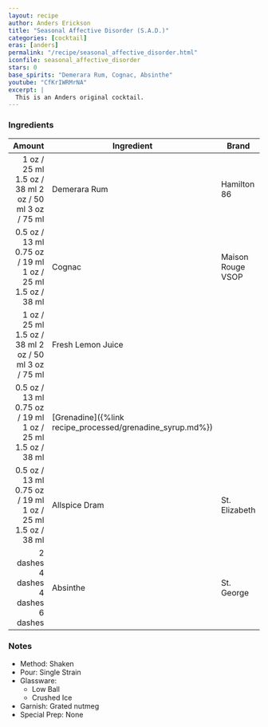 ```yaml
---
layout: recipe
author: Anders Erickson
title: "Seasonal Affective Disorder (S.A.D.)"
categories: [cocktail]
eras: [anders]
permalink: "/recipe/seasonal_affective_disorder.html"
iconfile: seasonal_affective_disorder
stars: 0
base_spirits: "Demerara Rum, Cognac, Absinthe"
youtube: "CfKrIWRMrNA"
excerpt: |
  This is an Anders original cocktail.
---
```


### Ingredients

|   Amount | Ingredient                                      | Brand             |
| -------: | ----------------------------------------------- | ----------------- |
|     <span class="onex active">1 oz / 25 ml</span> <span class="onehalfx">1.5 oz / 38 ml</span> <span class="twox">2 oz / 50 ml</span> <span class="threex">3 oz / 75 ml</span> | Demerara Rum                                    | Hamilton 86       |
|   <span class="onex active">0.5 oz / 13 ml</span> <span class="onehalfx">0.75 oz / 19 ml</span> <span class="twox">1 oz / 25 ml</span> <span class="threex">1.5 oz / 38 ml</span> | Cognac                                          | Maison Rouge VSOP |
|     <span class="onex active">1 oz / 25 ml</span> <span class="onehalfx">1.5 oz / 38 ml</span> <span class="twox">2 oz / 50 ml</span> <span class="threex">3 oz / 75 ml</span> | Fresh Lemon Juice                               |
|   <span class="onex active">0.5 oz / 13 ml</span> <span class="onehalfx">0.75 oz / 19 ml</span> <span class="twox">1 oz / 25 ml</span> <span class="threex">1.5 oz / 38 ml</span> | [Grenadine]({%link recipe_processed/grenadine_syrup.md%}) |
|   <span class="onex active">0.5 oz / 13 ml</span> <span class="onehalfx">0.75 oz / 19 ml</span> <span class="twox">1 oz / 25 ml</span> <span class="threex">1.5 oz / 38 ml</span> | Allspice Dram                                   | St. Elizabeth     |
| <span class="onex active">2 dashes</span> <span class="onehalfx">4 dashes</span> <span class="twox">4 dashes</span> <span class="threex">6 dashes</span>  | Absinthe                                        | St. George        |

### Notes

- Method: Shaken
- Pour: Single Strain
- Glassware:
  - Low Ball
  - Crushed Ice
- Garnish: Grated nutmeg
- Special Prep: None
